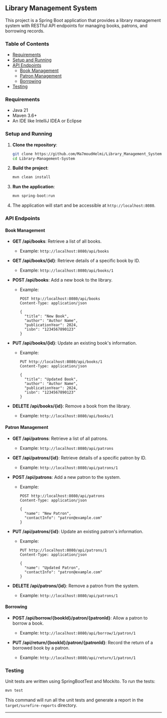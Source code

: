 ## Library Management System

This project is a Spring Boot application that provides a library management system with RESTful API endpoints for managing books, patrons, and borrowing records.

### Table of Contents

- [Requirements](#requirements)
- [Setup and Running](#setup-and-running)
- [API Endpoints](#api-endpoints)
    - [Book Management](#book-management)
    - [Patron Management](#patron-management)
    - [Borrowing](#borrowing)
- [Testing](#testing)

### Requirements

- Java 21
- Maven 3.6+
- An IDE like IntelliJ IDEA or Eclipse

### Setup and Running

1. **Clone the repository**:
   ```bash
   git clone https://github.com/Ma7moudHelmi/Library_Management_System.git
   cd Library-Management-System
   ```

2. **Build the project**:
   ```bash
   mvn clean install
   ```

3. **Run the application**:
   ```bash
   mvn spring-boot:run
   ```

4. The application will start and be accessible at `http://localhost:8080`.

### API Endpoints

#### Book Management

- **GET /api/books**: Retrieve a list of all books.
    - Example: `http://localhost:8080/api/books`

- **GET /api/books/{id}**: Retrieve details of a specific book by ID.
    - Example: `http://localhost:8080/api/books/1`

- **POST /api/books**: Add a new book to the library.
    - Example:
      ```
      POST http://localhost:8080/api/books
      Content-Type: application/json
      
      {
        "title": "New Book",
        "author": "Author Name",
        "publicationYear": 2024,
        "isbn": "1234567890123"
      }
      ```

- **PUT /api/books/{id}**: Update an existing book's information.
    - Example:
      ```
      PUT http://localhost:8080/api/books/1
      Content-Type: application/json
      
      {
        "title": "Updated Book",
        "author": "Author Name",
        "publicationYear": 2024,
        "isbn": "1234567890123"
      }
      ```

- **DELETE /api/books/{id}**: Remove a book from the library.
    - Example: `http://localhost:8080/api/books/1`

#### Patron Management

- **GET /api/patrons**: Retrieve a list of all patrons.
    - Example: `http://localhost:8080/api/patrons`

- **GET /api/patrons/{id}**: Retrieve details of a specific patron by ID.
    - Example: `http://localhost:8080/api/patrons/1`

- **POST /api/patrons**: Add a new patron to the system.
    - Example:
      ```
      POST http://localhost:8080/api/patrons
      Content-Type: application/json
      
      {
        "name": "New Patron",
        "contactInfo": "patron@example.com"
      }
      ```

- **PUT /api/patrons/{id}**: Update an existing patron's information.
    - Example:
      ```
      PUT http://localhost:8080/api/patrons/1
      Content-Type: application/json
      
      {
        "name": "Updated Patron",
        "contactInfo": "patron@example.com"
      }
      ```

- **DELETE /api/patrons/{id}**: Remove a patron from the system.
    - Example: `http://localhost:8080/api/patrons/1`

#### Borrowing

- **POST /api/borrow/{bookId}/patron/{patronId}**: Allow a patron to borrow a book.
    - Example: `http://localhost:8080/api/borrow/1/patron/1`

- **PUT /api/return/{bookId}/patron/{patronId}**: Record the return of a borrowed book by a patron.
    - Example: `http://localhost:8080/api/return/1/patron/1`

    
### Testing

Unit tests are written using SpringBootTest and Mockito. To run the tests:

```bash
mvn test
```

This command will run all the unit tests and generate a report in the `target/surefire-reports` directory.

---
